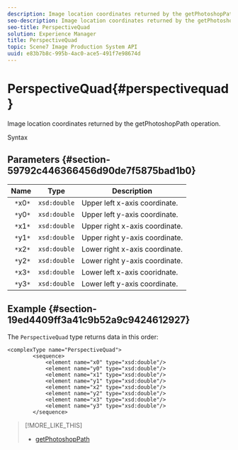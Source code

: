 ```yaml
---
description: Image location coordinates returned by the getPhotoshopPath operation.
seo-description: Image location coordinates returned by the getPhotoshopPath operation.
seo-title: PerspectiveQuad
solution: Experience Manager
title: PerspectiveQuad
topic: Scene7 Image Production System API
uuid: e83b7b8c-995b-4ac0-ace5-491f7e98674d
---
```


# PerspectiveQuad{#perspectivequad}

Image location coordinates returned by the getPhotoshopPath operation.

 Syntax 

## Parameters {#section-59792c446366456d90de7f5875bad1b0}

|  Name  | Type  | Description  |
|---|---|---|
|  ` *`x0`*`  | `xsd:double`  | Upper left x-axis coordinate.  |
|  ` *`y0`*`  | `xsd:double`  | Upper left y-axis coordinate.  |
|  ` *`x1`*`  | `xsd:double`  | Upper right x-axis coordinate.  |
|  ` *`y1`*`  | `xsd:double`  | Upper right y-axis coordinate.  |
|  ` *`x2`*`  | `xsd:double`  | Lower right x-axis coordinate.  |
|  ` *`y2`*`  | `xsd:double`  | Lower right y-axis coordinate.  |
|  ` *`x3`*`  | `xsd:double`  | Lower left x-axis cooridnate.  |
|  ` *`y3`*`  | `xsd:double`  | Lower left y-axis coordinate.  |

## Example {#section-19ed4409ff3a41c9b52a9c9424612927}

The `PerspectiveQuad` type returns data in this order: 

```
<complexType name="PerspectiveQuad">
        <sequence>
            <element name="x0" type="xsd:double"/>
            <element name="y0" type="xsd:double"/>
            <element name="x1" type="xsd:double"/>
            <element name="y1" type="xsd:double"/>
            <element name="x2" type="xsd:double"/>
            <element name="y2" type="xsd:double"/>
            <element name="x3" type="xsd:double"/>
            <element name="y3" type="xsd:double"/>
        </sequence>
```

>[!MORE_LIKE_THIS]
>
>* [getPhotoshopPath](../../operations/c-operations-intro/c-methods/r-get-photoshop-path.md#reference-545f902f84194951ac04e947fdc803b9)
